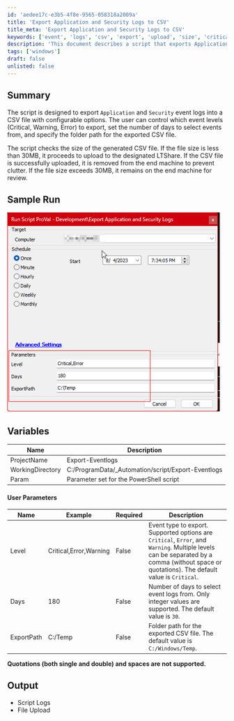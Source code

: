 ```yaml
---
id: 'aedee17c-e3b5-4f8e-9565-058318a2009a'
title: 'Export Application and Security Logs to CSV'
title_meta: 'Export Application and Security Logs to CSV'
keywords: ['event', 'logs', 'csv', 'export', 'upload', 'size', 'critical', 'warning', 'error']
description: 'This document describes a script that exports Application and Security event logs into a CSV file with configurable options for event levels, date range, and export path. It includes functionality to upload the CSV file to LTShare, with checks on file size to manage local storage.'
tags: ['windows']
draft: false
unlisted: false
---
```


## Summary

The script is designed to export `Application` and `Security` event logs into a CSV file with configurable options. The user can control which event levels (Critical, Warning, Error) to export, set the number of days to select events from, and specify the folder path for the exported CSV file.

The script checks the size of the generated CSV file. If the file size is less than 30MB, it proceeds to upload to the designated LTShare. If the CSV file is successfully uploaded, it is removed from the end machine to prevent clutter. If the file size exceeds 30MB, it remains on the end machine for review.

## Sample Run

![Sample Run](../../../static/img/Export-Application-and-Security-Logs-to-CSV/image_1.png)

## Variables

| Name              | Description                                  |
|-------------------|----------------------------------------------|
| ProjectName       | Export-Eventlogs                             |
| WorkingDirectory   | C:/ProgramData/_Automation/script/Export-Eventlogs |
| Param             | Parameter set for the PowerShell script      |

#### User Parameters

| Name        | Example                     | Required | Description                                                                                                                                                        |
|-------------|-----------------------------|----------|--------------------------------------------------------------------------------------------------------------------------------------------------------------------|
| Level       | Critical,Error,Warning      | False    | Event type to export. Supported options are `Critical`, `Error`, and `Warning`. Multiple levels can be separated by a comma (without space or quotations). The default value is `Critical`. |
| Days        | 180                         | False    | Number of days to select event logs from. Only integer values are supported. The default value is `30`.                                                          |
| ExportPath  | C:/Temp                     | False    | Folder path for the exported CSV file. The default value is `C:/Windows/Temp`.                                                                                   |

**Quotations (both single and double) and spaces are not supported.**

## Output

- Script Logs
- File Upload



